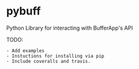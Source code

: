 pybuff
======

Python Library for interacting with BufferApp's API

TODO:

    - Add examples
    - Instuctions for installing via pip
    - Include coveralls and travis.

